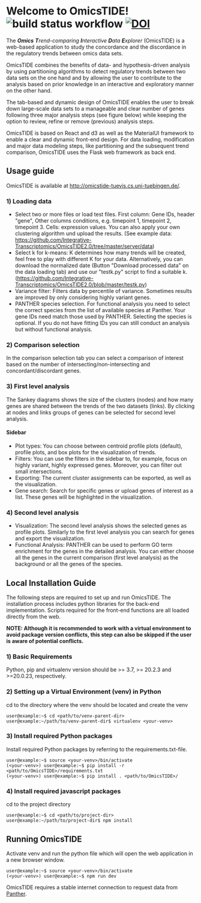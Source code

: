 # Welcome to OmicsTIDE! ![build status workflow](https://github.com/Integrative-Transcriptomics/OmicsTIDE2.0/actions/workflows/main.yml/badge.svg) [![DOI](https://zenodo.org/badge/389345466.svg)](https://zenodo.org/badge/latestdoi/389345466)

The ***Omics** **T**rend-comparing **I**nteractive **D**ata **E**xplorer* (OmicsTIDE) is a web-based application to study the concordance and the discordance in the regulatory trends between omics data sets. 

OmicsTIDE combines the benefits of data- and hypothesis-driven analysis by using partitioning algorithms to detect regulatory trends between two data sets on the one hand and by allowing the user to contribute to the analysis based on prior knowledge in an interactive and exploratory manner on the other hand.

The tab-based and dynamic design of OmicsTIDE enables the user to break down large-scale data sets to a manageable and clear number of genes following three major analysis steps (see figure below) while keeping the option to review, refine or remove (previous) analysis steps.

OmicsTIDE is based on React and d3 as well as the MaterialUI framework to enable a clear and dynamic front-end design. For data loading, modification and major data modeling steps, like partitioning and the subsequent trend comparison, OmicsTIDE uses the Flask web framework as back end. 
## Usage guide

OmicsTIDE is available at http://omicstide-tuevis.cs.uni-tuebingen.de/.

### 1) Loading data
- Select two or more files or load test files. First column: Gene IDs, header "gene", Other columns conditions, e.g. timepoint 1, timepoint 2, timepoint 3. Cells: expression values. You can also apply your own clustering algorithm und upload the results. (See example data: https://github.com/Integrative-Transcriptomics/OmicsTIDE2.0/tree/master/server/data)
- Select k for k-means: K determines how many trends will be created, feel free to play with different K for your data. Alternatively, you can download the normalized date (Button "Download processed data" on the data loading tab) and use our "testk.py" script to find a suitable k. (https://github.com/Integrative-Transcriptomics/OmicsTIDE2.0/blob/master/testk.py)
- Variance filter: Filters data by percentile of variance. Sometimes results are improved by only considering highly variant genes.
- PANTHER species selection. For functional analysis you need to select the correct species from the list of available species at Panther. Your gene IDs need match those used by PANTHER. Selecting the species is optional. If you do not have fitting IDs you can still conduct an analysis but without functional analysis.
### 2) Comparison selection
In the comparison selection tab you can select a comparison of interest based on the number of intersecting/non-intersecting and concordant/discordant genes.
### 3) First level analysis
The Sankey diagrams shows the size of the clusters (nodes) and how many genes are shared between the trends of the two datasets (links). By clicking at nodes and links groups of genes can be selected for second level analysis.
#### Sidebar
- Plot types: You can choose between centroid profile plots (default), profile plots, and box plots for the visualization of trends.
- Filters: You can use the filters in the sidebar to, for example, focus on highly variant, highly expressed genes. Moreover, you can filter out small intersections. 
- Exporting: The current cluster assignments can be exported, as well as the visualization.
- Gene search: Search for specific genes or upload genes of interest as a list. These genes will be highlighted in the visualization.
### 4) Second level analysis
- Visualization: The second level analysis shows the selected genes as profile plots. Similarly to the first level analysis you can search for genes and export the visualization.
- Functional Analysis: PANTHER can be used to perform GO term enrichment for the genes in the detailed analysis. You can either choose all the genes in the current comparison (first level analysis) as the background or all the genes of the species. 
## Local Installation Guide
The following steps are required to set up and run OmicsTIDE. The installation process includes python libraries for the back-end implementation. Scripts required for the front-end functions are all loaded directly from the web. 

**NOTE: Although it is recommended to work with a virtual environment to avoid package version conflicts, this step can also be skipped if the user is aware of potential conflicts.**

### 1) Basic Requirements
Python, pip and virtualenv version should be >= 3.7, >= 20.2.3 and >=20.0.23, respectively.

### 2) Setting up a Virtual Environment (venv) in Python
cd to the directory where the venv should be located and create the venv
```console
user@example:~$ cd <path/to/venv-parent-dir>
user@example:~/path/to/venv-parent-dir$ virtualenv <your-venv>
```
### 3) Install required Python packages
Install required Python packages by referring to the requirements.txt-file.
```console
user@example:~$ source <your-venv>/bin/activate
(<your-venv>) user@example:~$ pip install -r <path/to/OmicsTIDE>/requirements.txt
(<your-venv>) user@example:~$ pip install . <path/to/OmicsTIDE>/
```
### 4) Install required javascript packages
cd to the project directory
```console
user@example:~$ cd <path/to/project-dir>
user@example:~/path/to/project-dir$ npm install
```
## Running OmicsTIDE
Activate venv and run the python file which will open the web application in a new browser window. 
```console
user@example:~$ source <your-venv>/bin/activate
(<your-venv>) user@example:~$ npm run dev
```
OmicsTIDE requires a stable internet connection to request data from [Panther](http://www.pantherdb.org/). 
